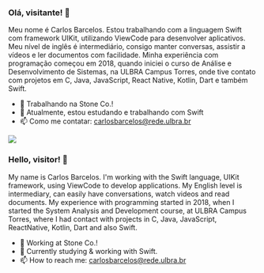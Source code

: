 ### Olá, visitante! 👋

  Meu nome é Carlos Barcelos. Estou trabalhando com a linguagem Swift com framework UIKit, utilizando ViewCode para desenvolver aplicativos. Meu nível de inglês é intermediário, consigo manter conversas, assistir a vídeos e ler documentos com facilidade. Minha experiência com programação começou em 2018, quando iniciei o curso de Análise e Desenvolvimento de Sistemas, na ULBRA Campus Torres, onde tive contato com projetos em C, Java, JavaScript, React Native, Kotlin, Dart e também Swift. 

- 💼 Trabalhando na Stone Co.!
- 🌱 Atualmente, estou estudando e trabalhando com Swift
- 📫 Como me contatar: carlosbarcelos@rede.ulbra.br

<a href="https://www.linkedin.com/in/cebarcelos/" rel="nofollow" target="_blank">
    <img src="https://camo.githubusercontent.com/a493f6833f99fb3c85788d6d9305e6b7a42b838e5ee5d138fd9a8214a7e77472/68747470733a2f2f696d672e736869656c64732e696f2f62616467652f6c696e6b6564696e2d2532333030373742352e7376673f267374796c653d666f722d7468652d6261646765266c6f676f3d6c696e6b6564696e266c6f676f436f6c6f723d7768697465" data-canonical-src="https://img.shields.io/badge/linkedin-%230077B5.svg?&amp;style=for-the-badge&amp;logo=linkedin&amp;logoColor=white" style="max-width:100%;">
  </a>

### Hello, visitor! 👋
  
  My name is Carlos Barcelos. I'm working with the Swift language, UIKit framework, using ViewCode to develop applications. My English level is intermediary, can easily have conversations, watch videos and read documents. My experience with programming started in 2018, when I started the System Analysis and Development course, at ULBRA Campus Torres, where I had contact with projects in C, Java, JavaScript, ReactNative, Kotlin, Dart and also Swift.
  
- 💼 Working at Stone Co.!
- 🌱 Currently studying & working with Swift.
- 📫 How to reach me: carlosbarcelos@rede.ulbra.br


